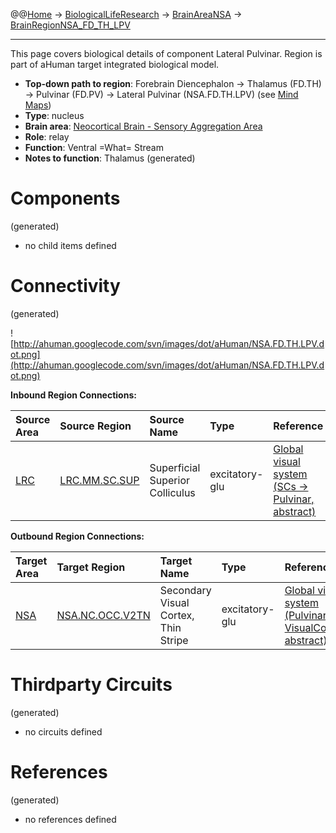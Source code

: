 @@[Home](Home.md) -> [BiologicalLifeResearch](BiologicalLifeResearch.md) -> [BrainAreaNSA](BrainAreaNSA.md) -> [BrainRegionNSA\_FD\_TH\_LPV](BrainRegionNSA_FD_TH_LPV.md)

---


This page covers biological details of component Lateral Pulvinar.
Region is part of aHuman target integrated biological model.

  * **Top-down path to region**: Forebrain Diencephalon -> Thalamus (FD.TH) -> Pulvinar (FD.PV) -> Lateral Pulvinar (NSA.FD.TH.LPV) (see [Mind Maps](OverallMindMaps.md))
  * **Type**: nucleus
  * **Brain area**: [Neocortical Brain - Sensory Aggregation Area](BrainAreaNSA.md)
  * **Role**: relay
  * **Function**: Ventral =What= Stream
  * **Notes to function**: Thalamus
(generated)
# Components #
(generated)


  * no child items defined

# Connectivity #
(generated)


![http://ahuman.googlecode.com/svn/images/dot/aHuman/NSA.FD.TH.LPV.dot.png](http://ahuman.googlecode.com/svn/images/dot/aHuman/NSA.FD.TH.LPV.dot.png)

**Inbound Region Connections:**

| **Source Area** | **Source Region** | **Source Name** | **Type** | **Reference** |
|:----------------|:------------------|:----------------|:---------|:--------------|
| [LRC](BrainAreaLRC.md) | [LRC.MM.SC.SUP](BrainRegionLRC_MM_SC_SUP.md) | Superficial Superior Colliculus | excitatory-glu | [Global visual system (SCs -> Pulvinar, abstract)](http://www.sciencedirect.com/science/article/pii/S0959438808001566) |

**Outbound Region Connections:**

| **Target Area** | **Target Region** | **Target Name** | **Type** | **Reference** |
|:----------------|:------------------|:----------------|:---------|:--------------|
| [NSA](BrainAreaNSA.md) | [NSA.NC.OCC.V2TN](BrainRegionNSA_NC_OCC_V2TN.md) | Secondary Visual Cortex, Thin Stripe | excitatory-glu | [Global visual system (Pulvinar -> VisualCortex, abstract)](http://www.sciencedirect.com/science/article/pii/S0959438808001566) |

# Thirdparty Circuits #
(generated)

  * no circuits defined

# References #
(generated)

  * no references defined
